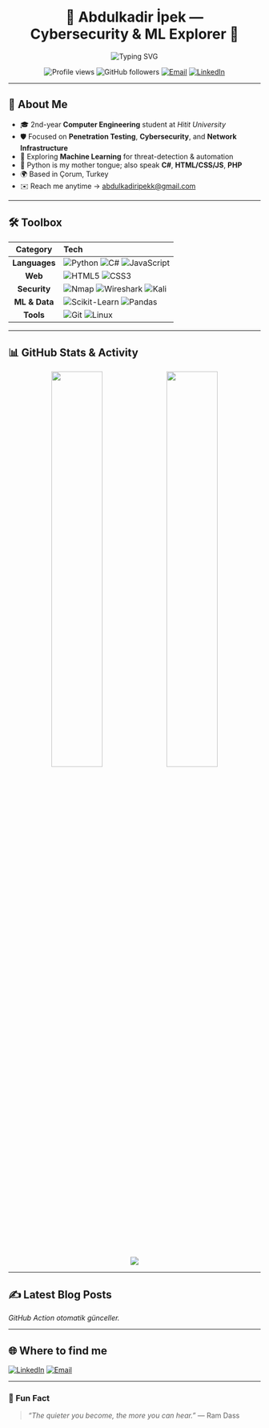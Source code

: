 <h1 align="center">🚀 Abdulkadir İpek — Cybersecurity&nbsp;&amp;&nbsp;ML Explorer 🧠</h1>

<p align="center">
  <img src="https://readme-typing-svg.demolab.com/?font=Fira+Code&size=22&pause=1000&center=true&vCenter=true&width=600&lines=Cybersecurity+%26+ML+Explorer;Computer+Engineering+Student;Pentester+%7C+Network+Ninja;Always+Learning+%E2%9C%8C%EF%B8%8F" alt="Typing SVG" />
</p>

<div align="center">
  <img src="https://komarev.com/ghpvc/?username=abdulkadiripek&style=for-the-badge&color=brightgreen" alt="Profile views" />
  <img src="https://img.shields.io/github/followers/abdulkadiripek?label=Follow&style=for-the-badge" alt="GitHub followers" />
  <a href="mailto:abdulkadiripekk@gmail.com"><img src="https://img.shields.io/badge/Email-D14836?style=for-the-badge&logo=gmail&logoColor=white" alt="Email" /></a>
  <a href="https://www.linkedin.com/in/abdulkadir-ipek"><img src="https://img.shields.io/badge/LinkedIn-0A66C2?style=for-the-badge&logo=linkedin&logoColor=white" alt="LinkedIn" /></a>
</div>

---

## 🧩 About Me
- 🎓 2nd-year **Computer Engineering** student at *Hitit University*  
- 🛡️ Focused on **Penetration Testing**, **Cybersecurity**, and **Network Infrastructure**  
- 🤖 Exploring **Machine Learning** for threat-detection & automation  
- 🐍 Python is my mother tongue; also speak **C#**, **HTML/CSS/JS**, **PHP**  
- 🌍 Based in Çorum, Turkey  
- ✉️ Reach me anytime → <abdulkadiripekk@gmail.com>  

---

## 🛠️ Toolbox

| Category | Tech |
|:--:|:--|
| **Languages** | ![Python](https://img.shields.io/badge/Python-3670A0?style=for-the-badge&logo=python&logoColor=ffdd54) ![C#](https://img.shields.io/badge/C%23-239120?style=for-the-badge&logo=csharp&logoColor=white) ![JavaScript](https://img.shields.io/badge/JS-F7DF1E?style=for-the-badge&logo=javascript&logoColor=black) |
| **Web** | ![HTML5](https://img.shields.io/badge/HTML5-E34F26?style=for-the-badge&logo=html5&logoColor=white) ![CSS3](https://img.shields.io/badge/CSS3-1572B6?style=for-the-badge&logo=css3&logoColor=white) |
| **Security** | ![Nmap](https://img.shields.io/badge/Nmap-00457C?style=for-the-badge) ![Wireshark](https://img.shields.io/badge/Wireshark-1679A7?style=for-the-badge&logo=wireshark&logoColor=white) ![Kali](https://img.shields.io/badge/Kali-268BEE?style=for-the-badge&logo=kalilinux&logoColor=white) |
| **ML & Data** | ![Scikit-Learn](https://img.shields.io/badge/Scikit--Learn-F7931E?style=for-the-badge&logo=scikit-learn&logoColor=white) ![Pandas](https://img.shields.io/badge/Pandas-150458?style=for-the-badge&logo=pandas&logoColor=white) |
| **Tools** | ![Git](https://img.shields.io/badge/Git-F05032?style=for-the-badge&logo=git&logoColor=white) ![Linux](https://img.shields.io/badge/Linux-FCC624?style=for-the-badge&logo=linux&logoColor=black) |

---

## 📊 GitHub Stats & Activity
<p align="center">
  <img src="https://github-readme-stats.vercel.app/api?username=abdulkadiripek&theme=tokyonight&show_icons=true&hide_border=false" width="45%"/>
  <img src="https://github-readme-streak-stats.demolab.com?user=abdulkadiripek&theme=tokyonight&hide_border=false" width="45%"/>
</p>

<p align="center">
  <img src="https://github-profile-trophy.vercel.app/?username=abdulkadiripek&theme=algolia&no-frame=true&margin-w=15" />
</p>

<!-- Uncomment the section below to show your contribution snake -->
<!--
![snake gif](https://github.com/abdulkadiripek/abdulkadiripek/blob/output/github-contribution-grid-snake.svg)
-->

---

## ✍️ Latest Blog Posts
<!-- BLOG-POST-LIST:START -->
<!-- BLOG-POST-LIST:END -->
*GitHub Action otomatik günceller.*

---

## 🌐 Where to find me
[![LinkedIn](https://img.shields.io/badge/LinkedIn-Abdulkadir%20İpek-0A66C2?style=flat-square&logo=linkedin)](https://www.linkedin.com/in/abdulkadir-ipek)
[![Email](https://img.shields.io/badge/Email-Me-D14836?style=flat-square&logo=gmail&logoColor=white)](mailto:abdulkadiripekk@gmail.com)

---

### 🧠 Fun Fact
> *“The quieter you become, the more you can hear.”* — Ram Dass
